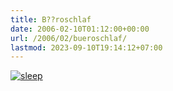```yaml
---
title: B??roschlaf
date: 2006-02-10T01:12:00+00:00
url: /2006/02/bueroschlaf/
lastmod: 2023-09-10T19:14:12+07:00
---
```

[![sleep][1]][2]

 [1]: //static.flickr.com/28/97826899_3a58c817cd.jpg
 [2]: http://www.flickr.com/photos/schreibblogade/97826899/ "sleep"
